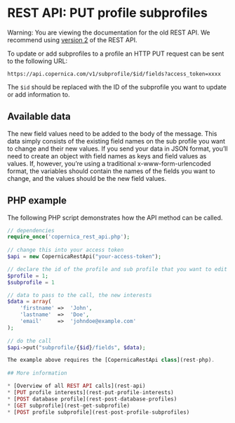 # REST API: PUT profile subprofiles

Warning: You are viewing the documentation for the old REST API. We recommend 
using [version 2](../restv2/rest-api.md) of the REST API.

To update or add subprofiles to a profile an HTTP PUT request can be sent to the following URL:

`https://api.copernica.com/v1/subprofile/$id/fields?access_token=xxxx`

The `$id` should be replaced with the ID of the subprofile you want to update or add
information to.

## Available data
The new field values need to be added to the body of the message. This data simply consists of the existing field names on the sub profile you want to change and their new values. If you send your data in JSON format, you’ll need to create an object with field names as keys and field values as values.
If, however, you’re using a traditional x-www-form-urlencoded format, the variables should contain the names of the fields you want to change, and the values should be the new field values.

## PHP example

The following PHP script demonstrates how the API method can be called.

```php
// dependencies
require_once('copernica_rest_api.php');
    
// change this into your access token
$api = new CopernicaRestApi("your-access-token");

// declare the id of the profile and sub profile that you want to edit
$profile = 1;
$subprofile = 1

// data to pass to the call, the new interests
$data = array(
    'firstname' =>  'John',
    'lastname'  =>  'Doe',
    'email'     =>  'johndoe@example.com'
);
  
// do the call
$api->put("subprofile/{$id}/fields", $data);

The example above requires the [CopernicaRestApi class](rest-php).
    
## More information

* [Overview of all REST API calls](rest-api)
* [PUT profile interests](rest-put-profile-interests)
* [POST database profile](rest-post-database-profiles)
* [GET subprofile](rest-get-subprofile)
* [POST profile subprofile](rest-post-profile-subprofiles)

